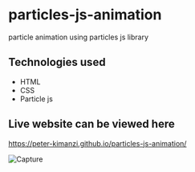 # particles-js-animation

particle animation using particles js library

## Technologies used

* HTML
* CSS
* Particle js

## Live website can be viewed here

https://peter-kimanzi.github.io/particles-js-animation/


![Capture](https://user-images.githubusercontent.com/71552773/169030129-6e3ee49f-88ae-448a-a71c-efccc2c30479.PNG)
